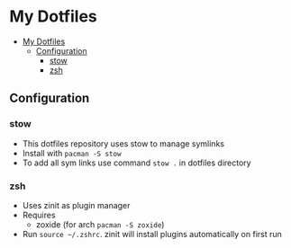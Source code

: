 # My Dotfiles

<!--toc:start-->
- [My Dotfiles](#my-dotfiles)
  - [Configuration](#configuration)
    - [stow](#stow)
    - [zsh](#zsh)
<!--toc:end-->

## Configuration

### stow

- This dotfiles repository uses stow to manage symlinks
- Install with `pacman -S stow`
- To add all sym links use command `stow .` in dotfiles directory

### zsh

- Uses zinit as plugin manager
- Requires
  - zoxide (for arch `pacman -S zoxide`)
- Run `source ~/.zshrc`. zinit will install plugins automatically on first run
